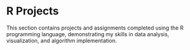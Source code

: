 # R Projects

This section contains projects and assignments completed using the R programming language, 
demonstrating my skills in data analysis, visualization, and algorithm implementation.

